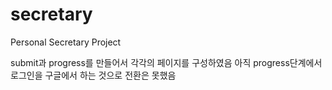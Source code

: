 # secretary
Personal Secretary Project


submit과 progress를 만들어서 각각의 페이지를 구성하였음
아직 progress단계에서 로그인을 구글에서 하는 것으로 전환은 못했음

